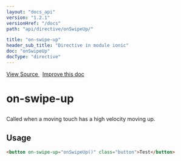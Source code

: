 ```yaml
---
layout: "docs_api"
version: "1.2.1"
versionHref: "/docs"
path: "api/directive/onSwipeUp/"

title: "on-swipe-up"
header_sub_title: "Directive in module ionic"
doc: "onSwipeUp"
docType: "directive"
---
```


<div class="improve-docs">
<a href='http://github.com/driftyco/ionic/tree/1.x/js/angular/directive/gesture.js#L217'>
View Source
</a>
&nbsp;
<a href='http://github.com/driftyco/ionic/edit/1.x/js/angular/directive/gesture.js#L217'>
Improve this doc
</a>
</div>




<h1 class="api-title">

on-swipe-up



</h1>





Called when a moving touch has a high velocity moving up.









<h2 id="usage">Usage</h2>

```html
<button on-swipe-up="onSwipeUp()" class="button">Test</button>
```









